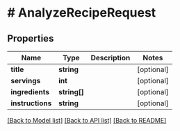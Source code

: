 # # AnalyzeRecipeRequest

## Properties

Name | Type | Description | Notes
------------ | ------------- | ------------- | -------------
**title** | **string** |  | [optional]
**servings** | **int** |  | [optional]
**ingredients** | **string[]** |  | [optional]
**instructions** | **string** |  | [optional]

[[Back to Model list]](../../README.md#models) [[Back to API list]](../../README.md#endpoints) [[Back to README]](../../README.md)

